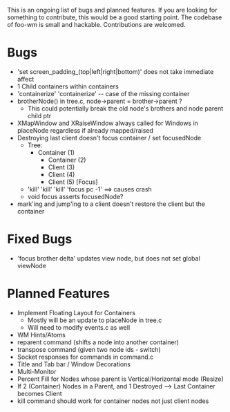 This is an ongoing list of bugs and planned features. If you are looking for something to contribute, this would be a good starting point. The codebase of foo-wm is small and hackable. Contributions are welcomed.

Bugs
====
- 'set screen_padding_(top|left|right|bottom)' does not take immediate affect
- 1 Child containers within containers
- 'containerize' 'containerize' -- case of the missing container
- brotherNode() in tree.c, node->parent = brother->parent ?
    * This could potentially break the old node's brothers and node parent child ptr
- XMapWindow and XRaiseWindow always called for Windows in placeNode regardless if already mapped/raised
- Destroying last client doesn't focus container / set focusedNode
    * Tree: 
        - Container (1)
            * Container (2)
            * Client (3)
            * Client (4)
            * Client (5) [Focus]
    * 'kill' 'kill' 'kill' 'focus pc -1' ==> causes crash
    * void focus asserts focusedNode?
- mark'ing and jump'ing to a client doesn't restore the client but the container

Fixed Bugs
==========
- 'focus brother delta' updates view node, but does not set global viewNode


Planned Features
================
- Implement Floating Layout for Containers
  * Mostly will be an update to placeNode in tree.c
  * Will need to modify events.c as well
- WM Hints/Atoms
- reparent command (shifts a node into another container)
- transpose command (given two node ids - switch)
- Socket responses for commands in command.c
- Title and Tab bar / Window Decorations 
- Multi-Monitor
- Percent Fill for Nodes whose parent is Vertical/Horizontal mode (Resize)
- If 2 (Container) Nodes in a Parent, and 1 Destroyed -->  Last Container becomes Client
- kill command should work for container nodes not just client nodes
